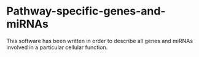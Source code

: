 # Pathway-specific-genes-and-miRNAs
This software has been written in order to describe all genes and miRNAs involved in a particular cellular function.

